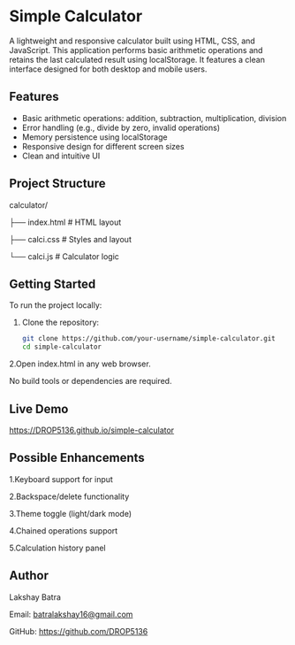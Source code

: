 # Simple Calculator

A lightweight and responsive calculator built using HTML, CSS, and JavaScript. This application performs basic arithmetic operations and retains the last calculated result using localStorage. It features a clean interface designed for both desktop and mobile users.

## Features

- Basic arithmetic operations: addition, subtraction, multiplication, division
- Error handling (e.g., divide by zero, invalid operations)
- Memory persistence using localStorage
- Responsive design for different screen sizes
- Clean and intuitive UI

## Project Structure

calculator/

├── index.html # HTML layout

├── calci.css # Styles and layout

└── calci.js # Calculator logic

## Getting Started

To run the project locally:

1. Clone the repository:
   ```bash
   git clone https://github.com/your-username/simple-calculator.git
   cd simple-calculator
   
2.Open index.html in any web browser.

No build tools or dependencies are required.


## Live Demo
https://DROP5136.github.io/simple-calculator

## Possible Enhancements
1.Keyboard support for input

2.Backspace/delete functionality

3.Theme toggle (light/dark mode)

4.Chained operations support

5.Calculation history panel

## Author
Lakshay Batra

Email: batralakshay16@gmail.com

GitHub: https://github.com/DROP5136
